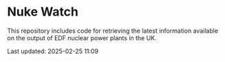 # Nuke Watch

This repository includes code for retrieving the latest information available on the output of EDF nuclear power plants in the UK.

Last updated: 2025-02-25 11:09